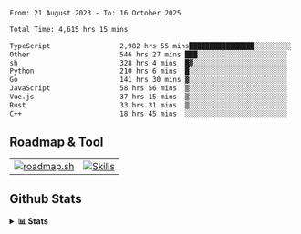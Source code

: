 <!--START_SECTION:waka-->

```txt
From: 21 August 2023 - To: 16 October 2025

Total Time: 4,615 hrs 15 mins

TypeScript                 2,982 hrs 55 mins████████████████░░░░░░░░░   64.63 %
Other                      546 hrs 27 mins ███░░░░░░░░░░░░░░░░░░░░░░   11.84 %
sh                         328 hrs 4 mins  █▓░░░░░░░░░░░░░░░░░░░░░░░   07.11 %
Python                     210 hrs 6 mins  █░░░░░░░░░░░░░░░░░░░░░░░░   04.55 %
Go                         141 hrs 30 mins ▓░░░░░░░░░░░░░░░░░░░░░░░░   03.07 %
JavaScript                 58 hrs 56 mins  ▒░░░░░░░░░░░░░░░░░░░░░░░░   01.28 %
Vue.js                     37 hrs 15 mins  ▒░░░░░░░░░░░░░░░░░░░░░░░░   00.81 %
Rust                       33 hrs 31 mins  ▒░░░░░░░░░░░░░░░░░░░░░░░░   00.73 %
C++                        18 hrs 45 mins  ░░░░░░░░░░░░░░░░░░░░░░░░░   00.41 %
```

<!--END_SECTION:waka-->

## Roadmap & Tool
<table align="center">
  <tr>
    <td>
      <a href="https://roadmap.sh">
        <img src="https://roadmap.sh/card/tall/6505f3e78dfc79db2fff8e3e?variant=dark" alt="roadmap.sh" />
      </a>
    </td>
    <td>
      <a href="https://github.com/chaninlaw">
        <img src="https://skillicons.dev/icons?i=js,typescript,nodejs,nestjs,react,next,astro,html,css,tailwind,postgres,prisma,docker,git,rust,go&perline=7&theme=dark" alt="Skills" />
      </a>
    </td>
  </tr>
</table>

## Github Stats
<details close>
  <summary><b>📊 Stats</b></summary>
  <div align="center">
    
<picture>
  <source
    srcset="https://github-readme-stats.vercel.app/api?username=chaninlaw&show_icons=true&theme=dark"
    media="(prefers-color-scheme: dark)"
  />
  <source
    srcset="https://github-readme-stats.vercel.app/api?username=chaninlaw&show_icons=true"
    media="(prefers-color-scheme: light), (prefers-color-scheme: no-preference)"
  />
  <img src="https://github-readme-stats.vercel.app/api?username=chaninlaw&show_icons=true" />
</picture>
    
<picture>
  <source
    srcset="https://github-readme-stats.vercel.app/api/top-langs/?username=chaninlaw&layout=donut&theme=dark"
    media="(prefers-color-scheme: dark)"
  />
  <source
    srcset="https://github-readme-stats.vercel.app/api/top-langs/?username=chaninlaw&layout=donut"
    media="(prefers-color-scheme: light), (prefers-color-scheme: no-preference)"
  />
  <img src="https://github-readme-stats.vercel.app/api/top-langs/?username=chaninlaw&layout=donut" />
</picture>
    
  </div>
  
</details>

